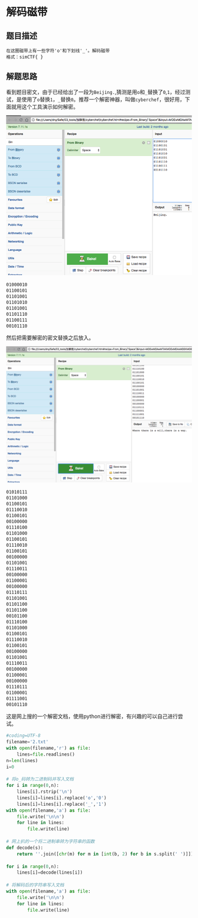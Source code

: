 # 解码磁带

## 题目描述
```
在这圈磁带上有一些字符'o'和下划线'_'。解码磁带
格式：simCTF{ }
```

## 解题思路

看到题目密文，由于已经给出了一段为`Beijing.`,猜测是用`o`和`_`替换了`0`,`1`，经过测试，是使用了`o`替换`1`，`_`替换`0`。推荐一个解密神器，叫做`cyberchef`，很好用，下面就用这个工具演示如何解密。

![](2018-07-11-10-37-10.png)

```
01000010
01100101
01101001
01101010
01101001
01101110
01100111
00101110 
```

然后把需要解密的密文替换之后放入。

![](2018-07-11-10-38-50.png)

```
01010111
01101000
01100101
01110010
01100101
00100000
01110100
01101000
01100101
01110010
01100101
00100000
01101001
01110011
00100000
01100001
00100000
01110111
01101001
01101100
01101100
00101100
01110100
01101000
01100101
01110010
01100101
00100000
01101001
01110011
00100000
01100001
00100000
01110111
01100001
01111001
00101110 
```

这是网上搜的一个解密文档，使用python进行解密，有兴趣的可以自己进行尝试。

```python
#coding=UTF-8
filename='2.txt'
with open(filename,'r') as file:
    lines=file.readlines()
n=len(lines)
i=0

# 将o_码转为二进制码并写入文档
for i in range(0,n):
    lines[i].rstrip('\n')
    lines[i]=lines[i].replace('o','0')
    lines[i]=lines[i].replace('_','1')
with open(filename,'a') as file:
    file.write('\n\n')
    for line in lines:
        file.write(line)

# 网上扒的一个将二进制串转为字符串的函数
def decode(s):
    return ''.join([chr(m) for m in [int(b, 2) for b in s.split(' ')]])

for i in range(0,n):
    lines[i]=decode(lines[i])

# 将解码后的字符串写入文档
with open(filename,'a') as file:
    file.write('\n\n')
    for line in lines:
        file.write(line)
```